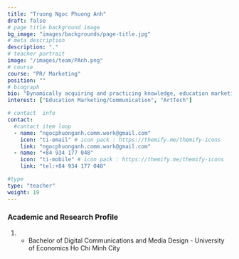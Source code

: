 ```yaml
---
title: "Truong Ngoc Phuong Anh"
draft: false
# page title background image
bg_image: "images/backgrounds/page-title.jpg"
# meta description
description: "."
# teacher portrait
image: "/images/team/PAnh.png"
# course
course: "PR/ Marketing"
position: ""
# biograph
bio: "Dynamically acquiring and practicing knowledge, education marketing is an interesting challenge for me towards the journey of creating and spreading sustainable values to the community. From logic, flexibility to creativity and innovation, I believe these principles are always needed in the career in marketing/ communication of education, and thrive to fulfill them. Indeed, pursuing a career which allows me to continuously sharpen my mind and contribute positive values to the community brings indescribable joyfulness in my life."
interest: ["Education Marketing/Communication", "ArtTech"]

# contact  info
contact:
  #contact item loop
  - name: "ngocphuonganh.comm.work@gmail.com"
    icon: "ti-email" # icon pack : https://themify.me/themify-icons
    link: "ngocphuonganh.comm.work@gmail.com"
  - name: "+84 934 177 048"
    icon: "ti-mobile" # icon pack : https://themify.me/themify-icons
    link: "tel:+84 934 177 048"

#type
type: "teacher"
weight: 19
---
```


### Academic and Research Profile

1. - Bachelor of Digital Communications and Media Design - University of Economics Ho Chi Minh City
